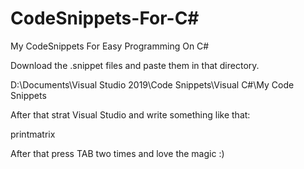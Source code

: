 # CodeSnippets-For-C#
My CodeSnippets For Easy Programming On C#

Download the .snippet files and paste them in that directory.

D:\Documents\Visual Studio 2019\Code Snippets\Visual C#\My Code Snippets

After that strat Visual Studio and write something like that:
 
printmatrix

After that press TAB two times and love the magic :)